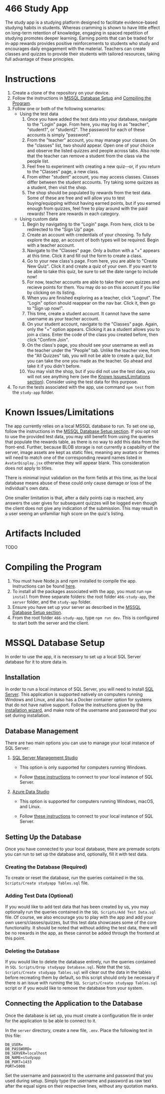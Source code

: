 # 466 Study App
The study app is a studying platform designed to facilitate evidence-based studying habits in students. Whereas cramming is shown to have little effect on long-term retention of knowledge, engaging in spaced repetition of studying promotes deeper learning. Earning points that can be traded for in-app rewards provides positive reinforcements to students who study and encourages daily engagement with the material. Teachers can create classes and quizzes to provide their students with tailored resources, taking full advantage of these principles.

# Instructions
1. Create a clone of the repository on your device.
2. Follow the instructions in [MSSQL Database Setup](#mssql-database-setup) and [Compiling the Program](#compiling-the-program).
3. Follow one or both of the following scenarios:
    * Using the test data
        1. Once you have added the test data into your database, navigate to the "Login" page. From here, you may log in as "teacher", "student1", or "student2". The password for each of these accounts is simply "password".
        2. From the "teacher" account, you may manage your classes. On the "classes" list, two should appear. Open one of your choice and observe the listed quizzes and people across tabs. Also note that the teacher can remove a student from the class via the people list.
        3. Feel free to experiment with creating a new quiz--or, if you return to the "Classes" page, a new class.
        4. From either "student" account, you may access classes. Classes differ between the student accounts. Try taking some quizzes as a student, then visit the shop.
        5. The shop should be populated by rewards from the test data. Some of these are free and will allow you to test buying/equipping without having earned points, but if you earned enough from quizzes, feel free to play around with the paid rewards! There are rewards in each category.
    * Using custom data
        1. Begin by navigating to the "Login" page. From here, click to be redirected to the "Sign Up" page.
        2. Create an account with credentials of your choosing. To fully explore the app, an account of both types will be required. Begin with a teacher account.
        3. Navigate to the "Classes" page. Only a button with a "+" appears at this time. Click it and fill out the form to create a class.
        4. Go to your new class's page. From here, you are able to "Create New Quiz". Click it and create a quiz of your own. If you want to be able to take this quiz, be sure to set the date range to include now!
        5. For now, teacher accounts are able to take their own quizzes and recieve points for them. You may do so on this account if you like by clicking on its listing.
        6.  When you are finished exploring as a teacher, click "Logout". The "Login" option should reappear on the nav bar. Click it, then go to "Sign up now!".
        7. This time, create a student account. It cannot have the same username as your teacher account.
        8. On your student account, navigate to the "Classes" page. Again, only the "+" option appears. Clicking it as a student allows you to join a class. Enter the code of the class you created before, then click "Confirm Join".
        9. On the class's page, you should see your username as well as the teacher under the "People" tab. Unlike the teacher view, from the "All Quizzes" tab, you will not be able to create a quiz, but you can take the one you made as the teacher. Go ahead and take it if you didn't before.
        10. You may visit the shop, but if you did not use the test data, you will not see anything here (see the [Known Issues/Limitations section](#known-issueslimitations)). Consider using the test data for this purpose.
4. To run the tests associated with the app, use command `npm test` from the `study-app` folder.

# Known Issues/Limitations
The app currently relies on a local MSSQL database to run. To set one up, follow the instructions in the [MSSQL Database Setup section](#mssql-database-setup). If you opt not to use the provided test data, you may still benefit from using the queries that populate the rewards table, as there is no way to add this data from the front-end. Further, because BLOB storage is not currently a capability of the server, image assets are kept as static files, meaning any avatars or themes will need to match one of the corresponding reward names listed in `AvatarDisplay.jsx` otherwise they will appear blank. This consideration does not apply to titles.

There is minimal input validation on the form fields at this time, as the local database means abuse of these could only cause damage or loss of the individual's own data.

One smaller limitation is that, after a daily points cap is reached, any answers the user gives for subsequent quizzes will be logged even though the client does not give any indication of the submission. This may result in a user seeing an unfamiliar high score on the quiz's listing.

# Artifacts Included
TODO

# Compiling the Program
1. You must have Node.js and npm installed to compile the app. Instructions can be found [here](https://docs.npmjs.com/downloading-and-installing-node-js-and-npm).
2. To install all the packages associated with the app, you must run `npm install` from three separate folders: the root folder `466-study-app`, the `server` folder, and the `study-app` folder.
3. Ensure you have set up your server as described in the [MSSQL Database Setup section](#mssql-database-setup).
4. From the root folder `466-study-app`, type `npm run dev`. This is configured to start both the server and the client.

# MSSQL Database Setup
In order to use the app, it is necessary to set up a local SQL Server database for it to store data in.

## Installation
In order to run a local instance of SQL Server, you will need to install [SQL Server](https://www.microsoft.com/en-us/sql-server/sql-server-downloads). This application is supported natively on computers running Windows and Linux, and also has a Docker container option for systems that do not have native support. Follow the instructions given by the [installation wizard](https://learn.microsoft.com/en-us/sql/database-engine/install-windows/install-sql-server-from-the-installation-wizard-setup), and make note of the username and password that you set during installation.

## Database Management
There are two main options you can use to manage your local instance of SQL Server:

1. [SQL Server Management Studio](https://learn.microsoft.com/en-us/ssms/sql-server-management-studio-ssms)
    
    - This option is only supported for computers running Windows.

    - Follow [these instructions](https://learn.microsoft.com/en-us/sql/relational-databases/lesson-1-connecting-to-the-database-engine) to connect to your local instance of SQL Server.

2. [Azure Data Studio](https://learn.microsoft.com/en-us/azure-data-studio/download-azure-data-studio)

    - This option is supported for computers running Windows, macOS, and Linux.

    - Follow [these instructions](https://learn.microsoft.com/en-us/azure-data-studio/quickstart-sql-server) to connect to your local instance of SQL Server.

## Setting Up the Database
Once you have connected to your local database, there are premade scripts you can run to set up the database and, optionally, fill it with test data.

### Creating the Database (Required)
To create or reset the database, run the queries contained in the `SQL Scripts/Create studyapp Tables.sql` file.

### Adding Test Data (Optional)
If you would like to add test data that has been created by us, you may optionally run the queries contained in the `SQL Scripts/Add Test Data.sql` file. Of course, we also encourage you to play with the app and add your own users/classes/quizzes, but this test data showcases some of the core functionality. It should be noted that without adding the test data, there will be no rewards in the app, as these cannot be added through the frontend at this point.

### Deleting the Database
If you would like to delete the database entirely, run the queries contained in `SQL Scripts/Drop studyapp Database.sql`. Note that the `SQL Scripts/Create studyapp Tables.sql` will clear out the data in the tables before recreating them by default, so this script should only be necessary if there is an issue with running the `SQL Scripts/Create studyapp Tables.sql` script or if you would like to remove the database from your system.

## Connecting the Application to the Database
Once the database is set up, you must create a configuration file in order for the application to be able to connect to it.

In the `server` directory, create a new file, `.env`. Place the following text in this file:
```
DB_USER=
DB_PASSWORD=
DB_SERVER=localhost
DB_NAME=studyapp
DB_PORT=1433
PORT=5000
```
Set the username and password to the username and password that you used during setup. Simply type the username and password as raw text after the equal signs on their respective lines, without any quotation marks.
